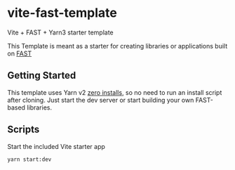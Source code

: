 # vite-fast-template
Vite + FAST + Yarn3 starter template

This Template is meant as a starter for creating libraries or applications built on [FAST](https://fast.design)

## Getting Started
This template uses Yarn v2 [zero installs](https://yarnpkg.com/features/zero-installs), so no need to run an install script after cloning. Just start the dev server or start building your own FAST-based libraries.

## Scripts
Start the included Vite starter app
```shell
yarn start:dev
```